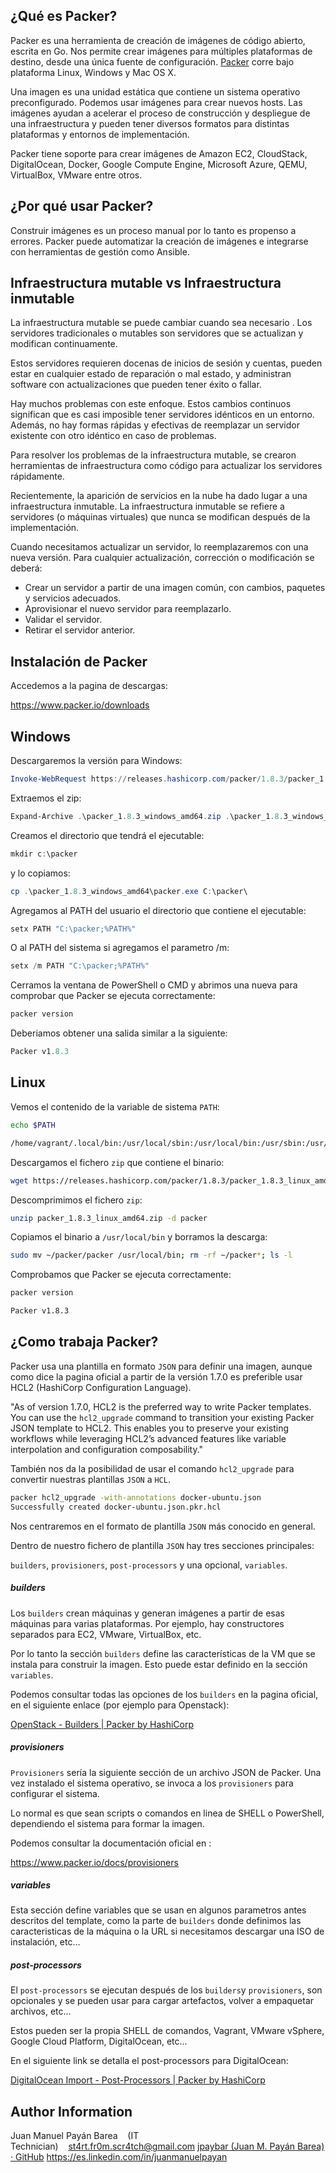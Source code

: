 ## ¿Qué es Packer?

Packer es una herramienta de creación de imágenes de código abierto, 
escrita en Go. Nos permite crear imágenes para múltiples plataformas de destino, desde una única fuente de configuración. [Packer](https://www.packer.io/) corre bajo plataforma Linux, Windows y Mac OS X.

Una imagen es una unidad estática que contiene un sistema operativo preconfigurado. Podemos usar imágenes para crear nuevos hosts. Las imágenes ayudan a acelerar el 
proceso de construcción y despliegue de una infraestructura y pueden tener diversos formatos para distintas plataformas y entornos de implementación.

Packer tiene soporte para crear imágenes de Amazon EC2, CloudStack, DigitalOcean, Docker, Google Compute Engine, Microsoft Azure, QEMU, VirtualBox, VMware entre otros.

## ¿Por qué usar Packer?

Construir imágenes es un proceso manual por lo tanto es propenso a errores. Packer puede automatizar la creación de imágenes e integrarse con herramientas de gestión  como Ansible.

## Infraestructura mutable vs Infraestructura inmutable

La infraestructura mutable se puede cambiar cuando sea necesario . Los servidores tradicionales o mutables son servidores que se actualizan y modifican continuamente.

Estos servidores requieren docenas de inicios de sesión y cuentas, pueden estar en cualquier estado de reparación o mal estado, y administran software con actualizaciones que pueden tener éxito o fallar.

Hay muchos problemas con este enfoque. Estos cambios continuos significan que es casi imposible tener servidores idénticos en un entorno. Además, no hay formas rápidas y efectivas de reemplazar un servidor existente con otro idéntico en caso de problemas.

Para resolver los problemas de la infraestructura mutable, se crearon herramientas de infraestructura como código para actualizar los servidores rápidamente.

Recientemente, la aparición de servicios en la nube ha dado lugar a una infraestructura inmutable. La infraestructura inmutable se refiere a servidores (o máquinas virtuales) que nunca se modifican después de la implementación.

Cuando necesitamos actualizar un servidor, lo reemplazaremos con una nueva versión. Para cualquier actualización, corrección o modificación se deberá:

- Crear un servidor a partir de una imagen común, con cambios, paquetes y servicios adecuados.
- Aprovisionar el nuevo servidor para reemplazarlo.
- Validar el servidor.
- Retirar el servidor anterior.

## Instalación de Packer

Accedemos a la pagina de descargas:

https://www.packer.io/downloads

## Windows

Descargaremos la versión para Windows:

```powershell
Invoke-WebRequest https://releases.hashicorp.com/packer/1.8.3/packer_1.8.3_windows_amd64.zip -OutFile packer_1.8.3_windows_amd64.zip
```

Extraemos el zip:

```powershell
Expand-Archive .\packer_1.8.3_windows_amd64.zip .\packer_1.8.3_windows_amd64
```

Creamos el directorio que tendrá el ejecutable:

```powershell
mkdir c:\packer
```

y lo copiamos:

```powershell
cp .\packer_1.8.3_windows_amd64\packer.exe C:\packer\
```

Agregamos al PATH del usuario el directorio que contiene el ejecutable:

```powershell
setx PATH "C:\packer;%PATH%"
```

O al PATH del sistema si agregamos el parametro /m:

```powershell
setx /m PATH "C:\packer;%PATH%"
```

Cerramos la ventana de PowerShell o CMD y abrimos una nueva para comprobar que Packer se ejecuta correctamente:

```powershell
packer version
```

Deberiamos obtener una salida similar a la siguiente:

```powershell
Packer v1.8.3
```

## Linux

Vemos el contenido de la variable de sistema `PATH`:

```bash
echo $PATH
```

```bash
/home/vagrant/.local/bin:/usr/local/sbin:/usr/local/bin:/usr/sbin:/usr/bin:/sbin:/bin:/usr/games:/usr/local/games:/snap/bin
```

Descargamos el fichero `zip` que contiene el binario:

```bash
wget https://releases.hashicorp.com/packer/1.8.3/packer_1.8.3_linux_amd64.zip
```

Descomprimimos el fichero `zip`:

```bash
unzip packer_1.8.3_linux_amd64.zip -d packer
```

Copiamos el binario a `/usr/local/bin` y borramos la descarga:

```bash
sudo mv ~/packer/packer /usr/local/bin; rm -rf ~/packer*; ls -l
```

Comprobamos que Packer se ejecuta correctamente:

```bash
packer version
```

```bash
Packer v1.8.3
```

## ¿Como trabaja Packer?

Packer usa una plantilla en formato `JSON` para definir una imagen, aunque como dice la pagina oficial a partir de la versión 1.7.0 es preferible usar HCL2 (HashiCorp Configuration Language). 

"As of version 1.7.0, HCL2 is the preferred way to write Packer templates. You can use the `hcl2_upgrade` command to transition your existing Packer JSON template to HCL2. This enables you to preserve your existing workflows while leveraging HCL2’s advanced features like variable interpolation and configuration composability."

También nos da la posibilidad de usar el comando `hcl2_upgrade` para convertir nuestras plantillas `JSON` a `HCL`.

```bash
packer hcl2_upgrade -with-annotations docker-ubuntu.json
Successfully created docker-ubuntu.json.pkr.hcl
```

Nos centraremos en el formato de plantilla `JSON` más conocido en general.

Dentro de nuestro fichero de plantilla `JSON` hay tres secciones principales: 

`builders`, `provisioners`, `post-processors` y una opcional, `variables`.

##### builders

Los `builders` crean máquinas y generan imágenes a partir de esas máquinas para varias plataformas. Por ejemplo, hay constructores separados para EC2, VMware, VirtualBox, etc.

Por lo tanto la sección `builders` define las características de la VM que se instala para
 construir la imagen. Esto puede estar definido en la sección `variables`.

Podemos consultar todas las opciones de los `builders` en la pagina oficial, en el siguiente enlace (por ejemplo para Openstack):

[OpenStack - Builders | Packer by HashiCorp](https://www.packer.io/plugins/builders/openstack)

##### provisioners

`Provisioners` sería la siguiente sección de un archivo JSON de Packer. Una vez instalado el sistema operativo, se invoca a los `provisioners` para configurar el 
sistema.

Lo normal es que sean scripts o comandos en linea de SHELL o PowerShell, dependiendo el sistema para formar la imagen.

Podemos consultar la documentación oficial en :

https://www.packer.io/docs/provisioners

##### variables

Esta sección define variables que se usan en algunos parametros antes descritos del template, como la parte de `builders` donde definimos las caracteristicas de la máquina o la URL si necesitamos descargar una ISO de instalación, etc...

##### post-processors

El `post-processors` se ejecutan después de los `builders`y `provisioners`, son opcionales y se pueden usar para cargar artefactos, volver a empaquetar archivos, etc...

Estos pueden ser la propia SHELL de comandos, Vagrant, VMware vSphere, Google Cloud Platform, DigitalOcean, etc...

En el siguiente link se detalla el post-processors para DigitalOcean:

[DigitalOcean Import - Post-Processors | Packer by HashiCorp](https://www.packer.io/plugins/post-processors/digitalocean)

## Author Information

Juan Manuel Payán Barea    (IT Technician)    [st4rt.fr0m.scr4tch@gmail.com](mailto:st4rt.fr0m.scr4tch@gmail.com) [jpaybar (Juan M. Payán Barea) · GitHub](https://github.com/jpaybar) https://es.linkedin.com/in/juanmanuelpayan
